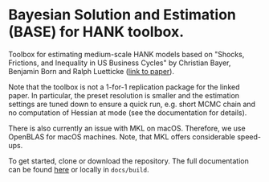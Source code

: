 # Bayesian Solution and Estimation (BASE) for HANK toolbox.

Toolbox for estimating medium-scale HANK models based on "Shocks, Frictions, and Inequality in US Business Cycles" by Christian Bayer, Benjamin Born and Ralph Luetticke ([link to paper](https://www.benjaminborn.de/publication/bbl_inequality_2020/)).

Note that the toolbox is not a 1-for-1 replication package for the linked paper. In particular, the preset resolution is smaller and the estimation settings are tuned down to ensure a quick run, e.g. short MCMC chain and no computation of Hessian at mode (see the documentation for details).

There is also currently an issue with MKL on macOS. Therefore, we use OpenBLAS for macOS machines. Note, that MKL offers considerable speed-ups.

To get started, clone or download the repository. The full documentation can be found [here](/docs/build/index.html) or locally in `docs/build`.

